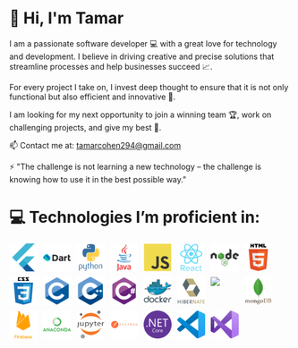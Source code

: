 # 👋 Hi, I'm Tamar

I am a passionate software developer 💻 with a great love for technology and development. I believe in driving creative and precise solutions that streamline processes and help businesses succeed 📈.

For every project I take on, I invest deep thought to ensure that it is not only functional but also efficient and innovative 🚀.

I am looking for my next opportunity to join a winning team 🏆, work on challenging projects, and give my best 💯.

📫 Contact me at: tamarcohen294@gmail.com

⚡ "The challenge is not learning a new technology – the challenge is knowing how to use it in the best possible way."

# 💻 Technologies I’m proficient in:

<div style="display: flex; flex-wrap: wrap; gap: 10px;">
  <img src="https://github.com/devicons/devicon/blob/master/icons/flutter/flutter-original.svg" width="50" />
  <img src="https://github.com/devicons/devicon/blob/master/icons/dart/dart-original-wordmark.svg" width="50" />
  <img src="https://github.com/devicons/devicon/blob/master/icons/python/python-original-wordmark.svg" width="50" />
  <img src="https://github.com/devicons/devicon/blob/master/icons/java/java-original-wordmark.svg" width="50" />
  <img src="https://github.com/devicons/devicon/blob/master/icons/javascript/javascript-original.svg" width="50" />
  <img src="https://github.com/devicons/devicon/blob/master/icons/react/react-original-wordmark.svg" width="50" />
  <img src="https://github.com/devicons/devicon/blob/master/icons/nodejs/nodejs-original-wordmark.svg" width="50" />
  <img src="https://github.com/devicons/devicon/blob/master/icons/html5/html5-original-wordmark.svg" width="50" />
  <img src="https://github.com/devicons/devicon/blob/master/icons/css3/css3-original-wordmark.svg" width="50" />
  <img src="https://github.com/devicons/devicon/blob/master/icons/c/c-original.svg" width="50" />
  <img src="https://github.com/devicons/devicon/blob/master/icons/cplusplus/cplusplus-original.svg" width="50" />
  <img src="https://github.com/devicons/devicon/blob/master/icons/csharp/csharp-original.svg" width="50" />
  <img src="https://github.com/devicons/devicon/blob/master/icons/docker/docker-original-wordmark.svg" width="50" />
  <img src="https://github.com/devicons/devicon/blob/master/icons/hibernate/hibernate-original-wordmark.svg" width="50" />
  <img src="https://camo.githubusercontent.com/53a764c350cfa7c80ce46d3db9297add8923a36b855c9b692b0103b1e6a30e09/68747470733a2f2f75706c6f61642e77696b696d656469612e6f72672f77696b6970656469612f636f6d6d6f6e732f382f38372f53716c5f646174615f626173655f776974685f6c6f676f2e706e67" width="50" />
  <img src="https://github.com/devicons/devicon/blob/master/icons/mongodb/mongodb-original-wordmark.svg" width="50" />
  <img src="https://github.com/devicons/devicon/blob/master/icons/firebase/firebase-plain-wordmark.svg" width="50" />
  <img src="https://github.com/devicons/devicon/blob/master/icons/anaconda/anaconda-original-wordmark.svg" width="50" />
  <img src="https://github.com/devicons/devicon/blob/master/icons/jupyter/jupyter-original-wordmark.svg" width="50" />
  <img src="https://github.com/devicons/devicon/blob/master/icons/postman/postman-original-wordmark.svg" width="50" />
  <img src="https://github.com/devicons/devicon/blob/master/icons/dotnetcore/dotnetcore-original.svg" width="50" />
  <img src="https://github.com/devicons/devicon/blob/master/icons/vscode/vscode-original.svg" width="50" />
  <img src="https://github.com/devicons/devicon/blob/master/icons/visualstudio/visualstudio-original.svg" width="50" />
</div>

